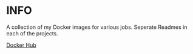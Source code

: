 # INFO
A collection of my Docker images for various jobs.
Seperate Readmes in each of the projects.

[Docker Hub](https://hub.docker.com/u/whatname)
